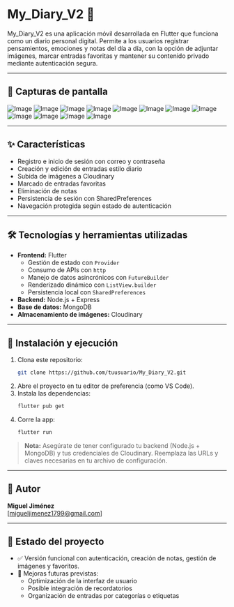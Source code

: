 # My_Diary_V2 📔

My_Diary_V2 es una aplicación móvil desarrollada en Flutter que funciona como un diario personal digital. Permite a los usuarios registrar pensamientos, emociones y notas del día a día, con la opción de adjuntar imágenes, marcar entradas favoritas y mantener su contenido privado mediante autenticación segura.

---

## 📸 Capturas de pantalla

![Image](https://github.com/user-attachments/assets/993d1029-1e77-4624-b042-edfccaa1723c)
![Image](https://github.com/user-attachments/assets/2935ebe4-c79c-4679-b282-c2e2cc2b0079)
![Image](https://github.com/user-attachments/assets/5a8ecd32-a03d-4f5a-8983-21e8c45e5ee1)
![Image](https://github.com/user-attachments/assets/6a65af05-199c-42b8-99e7-32243dd7392c)
![Image](https://github.com/user-attachments/assets/722f9cd6-e768-4be7-9e1b-9534eb0f4f81)
![Image](https://github.com/user-attachments/assets/21d71ae7-fac1-4036-965f-e2431e22b17f)
![Image](https://github.com/user-attachments/assets/99d017d3-92d2-4231-8c15-759e5be0a46e)
![Image](https://github.com/user-attachments/assets/789ec341-cb84-4a9e-9494-cb761717aa4f)
![Image](https://github.com/user-attachments/assets/434a53b1-9633-4882-a43d-d2f53057ba2d)
![Image](https://github.com/user-attachments/assets/a150b880-08bf-4e2e-a059-1c02c9496f8e)
![Image](https://github.com/user-attachments/assets/b3292f03-c2cc-4d94-bce4-a7e45d059c84)
![Image](https://github.com/user-attachments/assets/8c2f6dfd-d4eb-4a30-ba1b-8cea855baf5b)

---

## ✨ Características

- Registro e inicio de sesión con correo y contraseña
- Creación y edición de entradas estilo diario
- Subida de imágenes a Cloudinary
- Marcado de entradas favoritas
- Eliminación de notas
- Persistencia de sesión con SharedPreferences
- Navegación protegida según estado de autenticación

---

## 🛠 Tecnologías y herramientas utilizadas

- **Frontend:** Flutter
  - Gestión de estado con `Provider`
  - Consumo de APIs con `http`
  - Manejo de datos asincrónicos con `FutureBuilder`
  - Renderizado dinámico con `ListView.builder`
  - Persistencia local con `SharedPreferences`
- **Backend:** Node.js + Express
- **Base de datos:** MongoDB
- **Almacenamiento de imágenes:** Cloudinary

---

## 🚀 Instalación y ejecución

1. Clona este repositorio:
   ```bash
   git clone https://github.com/tuusuario/My_Diary_V2.git
   ```
2. Abre el proyecto en tu editor de preferencia (como VS Code).
3. Instala las dependencias:
   ```bash
   flutter pub get
   ```
4. Corre la app:
   ```bash
   flutter run
   ```

> **Nota:** Asegúrate de tener configurado tu backend (Node.js + MongoDB) y tus credenciales de Cloudinary. Reemplaza las URLs y claves necesarias en tu archivo de configuración.

---

## 👤 Autor

**Miguel Jiménez**  
[migueljimenez1799@gmail.com]

---

## 📌 Estado del proyecto

- ✅ Versión funcional con autenticación, creación de notas, gestión de imágenes y favoritos.
- 🔧 Mejoras futuras previstas:
  - Optimización de la interfaz de usuario
  - Posible integración de recordatorios
  - Organización de entradas por categorías o etiquetas

